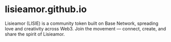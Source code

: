 # lisieamor.github.io
Lisieamor (LISIE) is a community token built on Base Network, spreading love and creativity across Web3. Join the movement — connect, create, and share the spirit of Lisieamor.
